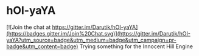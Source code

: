 # hOI-yaYA

[![Join the chat at https://gitter.im/Darutik/hOI-yaYA](https://badges.gitter.im/Join%20Chat.svg)](https://gitter.im/Darutik/hOI-yaYA?utm_source=badge&utm_medium=badge&utm_campaign=pr-badge&utm_content=badge)
Trying something for the Innocent Hill Engine
